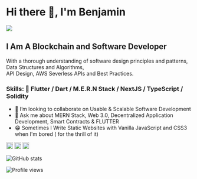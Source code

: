# Hi there 👋, I'm Benjamin
![](https://pbs.twimg.com/profile_banners/860357608552763393/1593430830/1500x500)

## I Am A Blockchain and Software Developer <br>
With a thorough understanding of software design principles and patterns, <br>
Data Structures and Algorithms,<br>
API Design, AWS Severless APIs and Best Practices.
 
### Skills: 💙 Flutter / Dart / M.E.R.N Stack / NextJS / TypeScript / Solidity

- 👯 I’m looking to collaborate on Usable & Scalable Software Development 
- 💬 Ask me about MERN Stack, Web 3.0, Decentralized Application Development, Smart Contracts & FLUTTER
- 😁 Sometimes I Write Static Websites with Vanilla JavaScript and CSS3 when I'm bored ( for the thrill of it)

[<img src='https://cdn.jsdelivr.net/npm/simple-icons@3.0.1/icons/github.svg' alt='github' height='18'>](https://github.com/proqrammer)    [<img src='https://cdn.jsdelivr.net/npm/simple-icons@3.0.1/icons/twitter.svg' alt='twitter' height='18'>](https://twitter.com/proqrammer)    [<img src='https://cdn.jsdelivr.net/npm/simple-icons@3.0.1/icons/icloud.svg' alt='website' height='18'>](https://proqrammer.tech)  

![GitHub stats](https://github-readme-stats.vercel.app/api?username=proqrammer&show_icons=true)  

![Profile views](https://gpvc.arturio.dev/proqrammer)  

